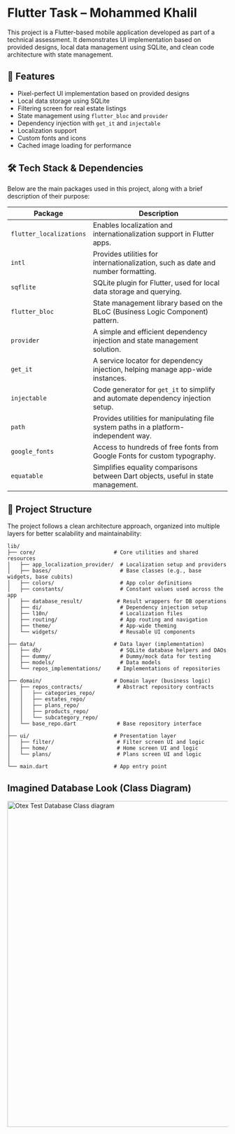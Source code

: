 # Flutter Task – Mohammed Khalil

This project is a Flutter-based mobile application developed as part of a technical assessment. It demonstrates UI implementation based on provided designs, local data management using SQLite, and clean code architecture with state management.

## 📱 Features

- Pixel-perfect UI implementation based on provided designs
- Local data storage using SQLite
- Filtering screen for real estate listings
- State management using `flutter_bloc` and `provider`
- Dependency injection with `get_it` and `injectable`
- Localization support
- Custom fonts and icons
- Cached image loading for performance

## 🛠️ Tech Stack & Dependencies

Below are the main packages used in this project, along with a brief description of their purpose:

| Package | Description |
|--------|-------------|
| `flutter_localizations` | Enables localization and internationalization support in Flutter apps. |
| `intl` | Provides utilities for internationalization, such as date and number formatting. |
| `sqflite` | SQLite plugin for Flutter, used for local data storage and querying. |
| `flutter_bloc` | State management library based on the BLoC (Business Logic Component) pattern. |
| `provider` | A simple and efficient dependency injection and state management solution. |
| `get_it` | A service locator for dependency injection, helping manage app-wide instances. |
| `injectable` | Code generator for `get_it` to simplify and automate dependency injection setup. |
| `path` | Provides utilities for manipulating file system paths in a platform-independent way. |
| `google_fonts` | Access to hundreds of free fonts from Google Fonts for custom typography. |
| `equatable` | Simplifies equality comparisons between Dart objects, useful in state management. |

## 📂 Project Structure
The project follows a clean architecture approach, organized into multiple layers for better scalability and maintainability:

```text
lib/
├── core/                         # Core utilities and shared resources
│   ├── app_localization_provider/  # Localization setup and providers
│   ├── bases/                      # Base classes (e.g., base widgets, base cubits)
│   ├── colors/                     # App color definitions
│   ├── constants/                  # Constant values used across the app
│   ├── database_result/           # Result wrappers for DB operations
│   ├── di/                         # Dependency injection setup
│   ├── l10n/                       # Localization files
│   ├── routing/                    # App routing and navigation
│   ├── theme/                      # App-wide theming
│   └── widgets/                    # Reusable UI components
│
├── data/                         # Data layer (implementation)
│   ├── db/                         # SQLite database helpers and DAOs
│   ├── dummy/                      # Dummy/mock data for testing
│   ├── models/                     # Data models
│   └── repos_implementations/     # Implementations of repositories
│
├── domain/                       # Domain layer (business logic)
│   ├── repos_contracts/           # Abstract repository contracts
│   │   ├── categories_repo/
│   │   ├── estates_repo/
│   │   ├── plans_repo/
│   │   ├── products_repo/
│   │   └── subcategory_repo/
│   └── base_repo.dart             # Base repository interface
│
├── ui/                           # Presentation layer
│   ├── filter/                    # Filter screen UI and logic
│   ├── home/                      # Home screen UI and logic
│   └── plans/                     # Plans screen UI and logic
│
└── main.dart                     # App entry point
```
## Imagined Database Look (Class Diagram)
<img width="568" height="746" alt="Otex Test Database Class diagram" src="https://github.com/user-attachments/assets/8900bdda-9790-4383-a6e6-0f76a3719f9e" />

